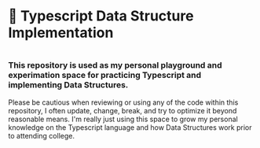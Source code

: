 
<p align="center">
<h1>🚀 Typescript Data Structure Implementation<h1><h3>This repository is used as my personal playground and experimation space for practicing Typescript and implementing Data Structures.</h3>
</p>
Please be cautious when reviewing or using any of the code within this repository, I often update, change, break, and try to optimize it beyond reasonable means. I'm really just using this space to grow my personal knowledge on the Typescript language and how Data Structures work prior to attending college. 
